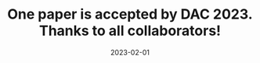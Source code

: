 ---
title: "One paper is accepted by <strong style=\"font-weight: 700;\">DAC 2023</strong>. Thanks to all collaborators!"
date: 2023-02-01
---